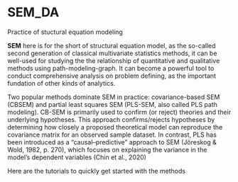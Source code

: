 # SEM_DA
 Practice of stuctural equation modeling 

**SEM** here is for the short of structural equation model, as the so-called second generation of classical multivariate statistics methods, it can be well-used for studying the the relationship of quantitative and qualitative methods using path-modeling-graph. It can become a powerful tool to conduct comprehensive analysis on problem defining, as the important fundation of other kinds of analytics.

Two popular methods dominate SEM in practice: covariance-based SEM (CBSEM) and partial least squares SEM (PLS-SEM, also called PLS path modeling). CB-SEM is primarily used to confirm (or reject) theories and their underlying hypotheses. This approach confirms/rejects hypotheses by determining how closely a proposed theoretical model can reproduce the covariance matrix for an observed sample dataset. In contrast, PLS has been introduced as a “causal–predictive” approach to SEM (Jöreskog & Wold, 1982, p. 270), which focuses on explaining the variance in the model’s dependent variables (Chin et al., 2020)


Here are the tutorials to quickly get started with the methods
